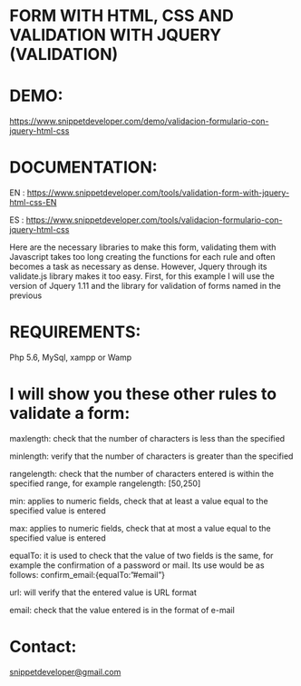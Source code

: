 # FORM WITH HTML, CSS AND VALIDATION WITH JQUERY (VALIDATION)

# DEMO:
https://www.snippetdeveloper.com/demo/validacion-formulario-con-jquery-html-css

# DOCUMENTATION:
EN : https://www.snippetdeveloper.com/tools/validation-form-with-jquery-html-css-EN

ES : https://www.snippetdeveloper.com/tools/validacion-formulario-con-jquery-html-css

Here are the necessary libraries to make this form, validating them with Javascript takes too long creating the functions for each rule and often becomes a task as necessary as dense. However, Jquery through its validate.js library makes it too easy. First, for this example I will use the version of Jquery 1.11 and the library for validation of forms named in the previous

# REQUIREMENTS:
Php 5.6, 
MySql, 
xampp or Wamp

# I will show you these other rules to validate a form:

maxlength: check that the number of characters is less than the specified

minlength: verify that the number of characters is greater than the specified

rangelength: check that the number of characters entered is within the specified range, for example rangelength: [50,250]

min: applies to numeric fields, check that at least a value equal to the specified value is entered

max: applies to numeric fields, check that at most a value equal to the specified value is entered

equalTo: it is used to check that the value of two fields is the same, for example the confirmation of a password or mail. Its use would be as follows: confirm_email:{equalTo:”#email”}

url: will verify that the entered value is URL format

email: check that the value entered is in the format of e-mail

# Contact: 
snippetdeveloper@gmail.com
